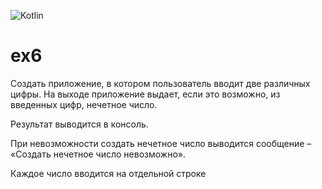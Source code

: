 ![Kotlin](https://img.shields.io/badge/Kotlin-9A00F5.svg?style=for-the-badge&logo=kotlin&logoColor=white)

# ex6

Создать приложение, в котором пользователь вводит две различных цифры. На выходе приложение выдает,
если это возможно, из введенных цифр, нечетное число. 

Результат выводится в консоль.

При невозможности создать нечетное число выводится сообщение – «Создать нечетное число невозможно».

Каждое число вводится на отдельной строке

